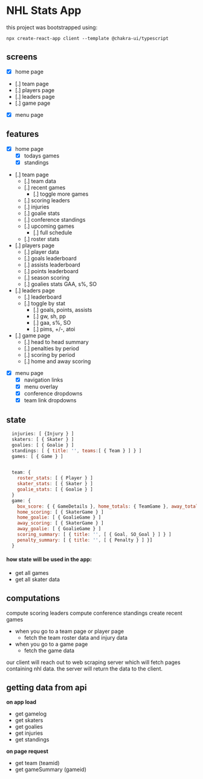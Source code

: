 # NHL Stats App

this project was bootstrapped using:

```
npx create-react-app client --template @chakra-ui/typescript
```

## screens

- [x] home page
- [.] team page
- [.] players page
- [.] leaders page
- [.] game page
- [x] menu page

## features

- [x] home page
  - [x] todays games
  - [x] standings
- [.] team page
  - [.] team data
  - [.] recent games
    - [.] toggle more games
  - [.] scoring leaders
  - [.] injuries
  - [.] goalie stats
  - [.] conference standings
  - [.] upcoming games
    - [.] full schedule
  - [.] roster stats
- [.] players page
  - [.] player data
  - [.] goals leaderboard
  - [.] assists leaderboard
  - [.] points leaderboard
  - [.] season scoring
  - [.] goalies stats GAA, s%, SO
- [.] leaders page
  - [.] leaderboard
  - [.] toggle by stat
    - [.] goals, points, assists
    - [.] gw, sh, pp
    - [.] gaa, s%, SO
    - [.] pims, +/-, atoi
- [.] game page
  - [.] head to head summary
  - [.] penalties by period
  - [.] scoring by period
  - [.] home and away scoring
- [x] menu page
  - [x] navigation links
  - [x] menu overlay
  - [x] conference dropdowns
  - [x] team link dropdowns

## state

```js
  injuries: [ {Injury } ]
  skaters: [ { Skater } ]
  goalies: [ { Goalie } ]
  standings: [ { title: '', teams:[ { Team } ] } ]
  games: [ { Game } ]


  team: {
    roster_stats: [ { Player } ]
    skater_stats: [ { Skater } ]
    goalie_stats: [ { Goalie } ]
  }
  game: {
    box_score: { { GameDetails }, home_totals: { TeamGame }, away_totals: { TeamGame } }
    home_scoring: [ { SkaterGame } ]
    home_goalie: [ { GoalieGame } ]
    away_scoring: [ { SkaterGame } ]
    away_goalie: [ { GoalieGame } ]
    scoring_summary: [ { title: '', [ { Goal, SO_Goal } ] } ]
    penalty_summary: [ { title: '', [ { Penalty } ] }]
  }
```

#### how state will be used in the app:

- get all games
- get all skater data

## computations

compute scoring leaders
compute conference standings
create recent games

- when you go to a team page or player page
  - fetch the team roster data and injury data
- when you go to a game page
  - fetch the game data

our client will reach out to web scraping server which will fetch pages containing nhl data. the server will return the data to the client.

## getting data from api

**on app load**

- get gamelog
- get skaters
- get goalies
- get injuries
- get standings

**on page request**

- get team (teamid)
- get gameSummary (gameid)
